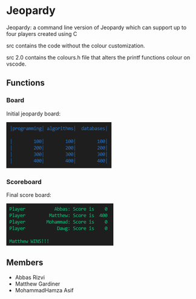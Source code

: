 # Jeopardy
Jeopardy: a command line version of Jeopardy which can support up to four players created using C

src contains the code without the colour customization.

src 2.0 contains the colours.h file that alters the printf functions colour on vscode.

## Functions

### Board

Initial jeopardy board:

![This is an image](https://github.com/Mohammad0336/Jeopardy/blob/main/images/Board.jpg)

### Scoreboard

Final score board:

![This is an image](https://github.com/Mohammad0336/Jeopardy/blob/main/images/ScoreBoard.jpg)

## Members
- Abbas Rizvi
- Matthew Gardiner
- MohammadHamza Asif
